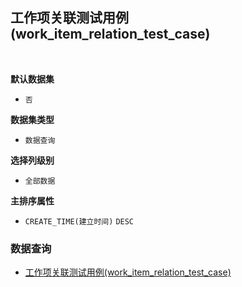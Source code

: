 ## 工作项关联测试用例(work_item_relation_test_case) <!-- {docsify-ignore-all} -->



<br>
<p class="panel-title"><b>默认数据集</b></p>

* `否`

<p class="panel-title"><b>数据集类型</b></p>

* `数据查询`

<p class="panel-title"><b>选择列级别</b></p>

* `全部数据`


<p class="panel-title"><b>主排序属性</b></p>

* `CREATE_TIME(建立时间)` `DESC`



### 数据查询
  * [工作项关联测试用例(work_item_relation_test_case)](module/Base/relation/query/work_item_relation_test_case)
